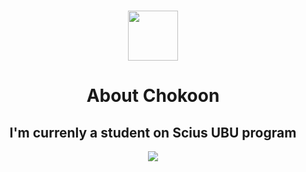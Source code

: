<h3 align = "center">
   <picture>
   <img src="https://fonts.gstatic.com/s/e/notoemoji/latest/1fae0/512.gif" width="80" height="80">
   </picture>
</h3>
<h1 align = "center">
   About Chokoon
</h1>
<h2 align = "center">
   I'm currenly a student on Scius UBU program
</h2>
<p align="center">
<a href="https://www.instagram.com/ruj_naja"><img src="https://img.shields.io/badge/ruj_naja_-%23E4405F.svg?style=for-the-badge&logo=Instagram&logoColor=white"></a>
</p>
